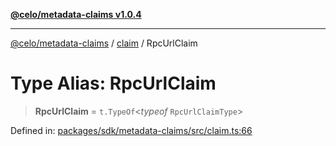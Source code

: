 [**@celo/metadata-claims v1.0.4**](../../README.md)

***

[@celo/metadata-claims](../../README.md) / [claim](../README.md) / RpcUrlClaim

# Type Alias: RpcUrlClaim

> **RpcUrlClaim** = `t.TypeOf`\<*typeof* `RpcUrlClaimType`\>

Defined in: [packages/sdk/metadata-claims/src/claim.ts:66](https://github.com/celo-org/developer-tooling/blob/master/packages/sdk/metadata-claims/src/claim.ts#L66)
